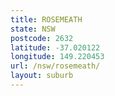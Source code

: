 ```yaml
---
title: ROSEMEATH
state: NSW
postcode: 2632
latitude: -37.020122
longitude: 149.220453
url: /nsw/rosemeath/
layout: suburb
---
```

